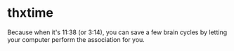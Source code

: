 # thxtime

Because when it's 11:38 (or 3:14), you can save a few brain cycles by
letting your computer perform the association for you.


